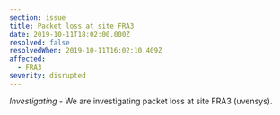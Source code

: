```yaml
---
section: issue
title: Packet loss at site FRA3
date: 2019-10-11T18:02:00.000Z
resolved: false
resolvedWhen: 2019-10-11T16:02:10.409Z
affected:
  - FRA3
severity: disrupted
---
```

_Investigating_ - We are investigating packet loss at site FRA3 (uvensys).
